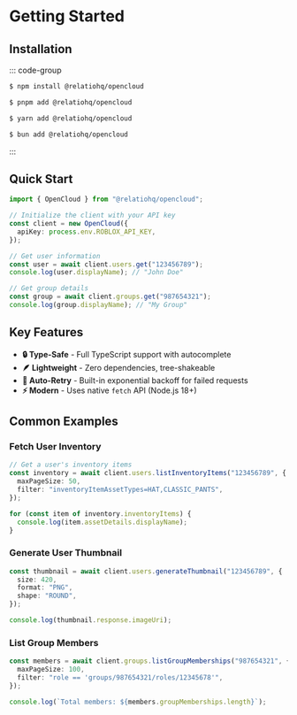 # Getting Started

## Installation

::: code-group

```sh [npm]
$ npm install @relatiohq/opencloud
```

```sh [pnpm]
$ pnpm add @relatiohq/opencloud
```

```sh [yarn]
$ yarn add @relatiohq/opencloud
```

```sh [bun]
$ bun add @relatiohq/opencloud
```

:::

## Quick Start

```typescript
import { OpenCloud } from "@relatiohq/opencloud";

// Initialize the client with your API key
const client = new OpenCloud({
  apiKey: process.env.ROBLOX_API_KEY,
});

// Get user information
const user = await client.users.get("123456789");
console.log(user.displayName); // "John Doe"

// Get group details
const group = await client.groups.get("987654321");
console.log(group.displayName); // "My Group"
```

## Key Features

- **🔒 Type-Safe** - Full TypeScript support with autocomplete
- **🪶 Lightweight** - Zero dependencies, tree-shakeable
- **🔄 Auto-Retry** - Built-in exponential backoff for failed requests
- **⚡ Modern** - Uses native `fetch` API (Node.js 18+)

## Common Examples

### Fetch User Inventory

```typescript
// Get a user's inventory items
const inventory = await client.users.listInventoryItems("123456789", {
  maxPageSize: 50,
  filter: "inventoryItemAssetTypes=HAT,CLASSIC_PANTS",
});

for (const item of inventory.inventoryItems) {
  console.log(item.assetDetails.displayName);
}
```

### Generate User Thumbnail

```typescript
const thumbnail = await client.users.generateThumbnail("123456789", {
  size: 420,
  format: "PNG",
  shape: "ROUND",
});

console.log(thumbnail.response.imageUri);
```

### List Group Members

```typescript
const members = await client.groups.listGroupMemberships("987654321", {
  maxPageSize: 100,
  filter: "role == 'groups/987654321/roles/12345678'",
});

console.log(`Total members: ${members.groupMemberships.length}`);
```
